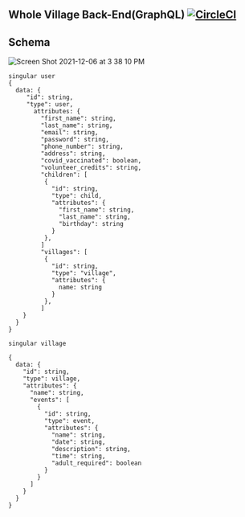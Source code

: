## Whole Village Back-End(GraphQL)    [![CircleCI](https://circleci.com/gh/Whole-Village/back_end/tree/main.svg?style=shield)](https://circleci.com/gh/Whole-Village/back_end/tree/main)

## Schema 

![Screen Shot 2021-12-06 at 3 38 10 PM](https://user-images.githubusercontent.com/75844153/144918858-dcb64929-7f83-4022-b247-edcaf25240f3.png)

```
singular user
{
  data: {
     "id": string,
     "type": user,
       attributes: {
         "first_name": string,
         "last_name": string,
         "email": string,
         "password": string,
         "phone_number": string,
         "address": string,
         "covid_vaccinated": boolean,
         "volunteer_credits": string, 
         "children": [
          {
            "id": string,
            "type": child,
            "attributes": {
              "first_name": string,
              "last_name": string,
              "birthday": string
            }
          },
         ]
         "villages": [
          {
            "id": string,
            "type": "village",
            "attributes": {
              name: string
            }
          },
         ]
    }
  }
}

singular village

{
  data: {
    "id": string,
    "type": village,
    "attributes": {
      "name": string,
      "events": [
        {
          "id": string,
          "type": event,
          "attributes": {
            "name": string,
            "date": string,
            "description": string,
            "time": string,
            "adult_required": boolean 
          }
        }
      ]    
    }    
  }
}
